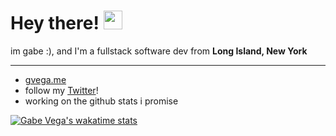 # Hey there! <img src="https://raw.githubusercontent.com/MartinHeinz/MartinHeinz/master/wave.gif" width="30px">

im gabe :), and I'm a fullstack software dev from **Long Island, New York**

----

- [gvega.me](https://gvega.me)
- follow my [Twitter](https://twitter.com/damngv)!
- working on the github stats i promise

[![Gabe Vega's wakatime stats](https://github-readme-stats.vercel.app/api/wakatime?username=gvv&count_private=true&show_icons=true&title_color=41b883&icon_color=41b883&text_color=fffefe&bg_color=273849)](https://wakatime.com/@gvv)
